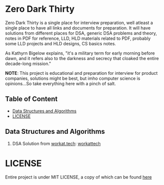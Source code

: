 # Zero Dark Thirty

Zero Dark Thirty is a single place for interview preparation, well atleast a single
place to have all links and documents for preparation. It will have solutions
from different places for DSA, generic DSA problems and theory, notes in PDF for
reference, LLD, HLD materials related to PDF, probably some LLD projects and HLD
designs, CS basics notes.

As Kathyrn Bigelow explains, "it's a military term for early morning before dawn, 
and it refers also to the darkness and secrecy that cloaked the entire 
decade-long mission."

**NOTE**: This project is educational and preparation for interview for product
companies, solutions might be best, but imho computer science is opinions...So take
everything here with a pinch of salt.

## Table of Content
- [Data Structures and Algorithms](#data-structures-algorithms)
- [LICENSE](#license)
## Data Structures and Algorithms

1. DSA Solution from [workat.tech](https://workat.tech): [workattech](./workattech)


# LICENSE

Entire project is under MIT LICENSE, a copy of which can be found [here](LICENSE)
